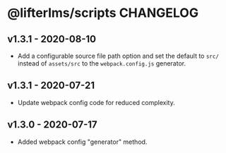 @lifterlms/scripts CHANGELOG
============================

v1.3.1 - 2020-08-10
-------------------

+ Add a configurable source file path option and set the default to `src/` instead of `assets/src` to the `webpack.config.js` generator.


v1.3.1 - 2020-07-21
-------------------

+ Update webpack config code for reduced complexity.


v1.3.0 - 2020-07-17
-------------------

+ Added webpack config "generator" method.
